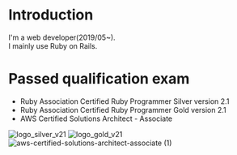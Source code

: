 # Introduction
I'm a web developer(2019/05~).  
I mainly use Ruby on Rails.

# Passed qualification exam
- Ruby Association Certified Ruby Programmer Silver version 2.1
- Ruby Association Certified Ruby Programmer Gold version 2.1
- AWS Certified Solutions Architect - Associate  

![logo_silver_v21](https://user-images.githubusercontent.com/47178202/147683245-bb9bf9f2-c250-4fe4-8ac6-e05a7a53273a.png)
![logo_gold_v21](https://user-images.githubusercontent.com/47178202/147683235-f4dcc2ad-11fc-4009-97ca-4e3adfa32fd0.png)
![aws-certified-solutions-architect-associate (1)](https://user-images.githubusercontent.com/47178202/147683254-919f81d1-98bb-4add-9c62-41ce1148d0f4.png)
